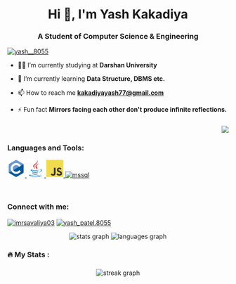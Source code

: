 <h1 align="center">Hi 👋, I'm Yash Kakadiya</h1>
<h3 align="center">A Student of Computer Science & Engineering</h3>

<p align="left"> <a href="https://x.com/yash__8055" target="blank"><img
            src="https://img.shields.io/twitter/follow/yash__8055?logo=twitter&style=for-the-badge"
            alt="yash__8055" /></a> </p>

- 👨‍💻 I’m currently studying at **Darshan University**

- 🌱 I’m currently learning **Data Structure, DBMS etc.**

- 📫 How to reach me **kakadiyayash77@gmail.com**

- ⚡ Fun fact **Mirrors facing each other don't produce infinite reflections.**


###

<img align="right" height="150" src="https://images.hdqwalls.com/download/iron-man-neon-red-gj-2880x1800.jpg" />

###
<br />

<h3 align="left">Languages and Tools:</h3>
<p align="left">
    <a href="https://www.cprogramming.com/" target="_blank" rel="noreferrer"> <img
            src="https://raw.githubusercontent.com/devicons/devicon/master/icons/c/c-original.svg" alt="c" width="40"
            height="40" /> </a>
    <a href="https://www.java.com" target="_blank" rel="noreferrer"> <img
            src="https://raw.githubusercontent.com/devicons/devicon/master/icons/java/java-original.svg" alt="java"
            width="40" height="40" /> </a>
    <a href="https://developer.mozilla.org/en-US/docs/Web/JavaScript" target="_blank" rel="noreferrer"> <img
            src="https://raw.githubusercontent.com/devicons/devicon/master/icons/javascript/javascript-original.svg"
            alt="javascript" width="40" height="40" /> </a>
    <a href="https://www.microsoft.com/en-us/sql-server" target="_blank" rel="noreferrer"> <img
            src="https://www.svgrepo.com/show/303229/microsoft-sql-server-logo.svg" alt="mssql" width="40"
            height="40" /> </a>
</p>


<br />

<h3 align="left">Connect with me:</h3>
<p align="left">
    <a href="https://x.com/yash__8055" target="blank"><img align="center"
            src="https://raw.githubusercontent.com/rahuldkjain/github-profile-readme-generator/master/src/images/icons/Social/twitter.svg"
            alt="imrsavaliya03" height="30" width="40" /></a>
<!--     <a href="https://t.me/yash_01_12" target="blank"><img align="center"
            src="https://raw.githubusercontent.com/rahuldkjain/github-profile-readme-generator/master/src/images/icons/Social/telegram.svg"
            alt="@yash_01_12" height="30" width="40" /></a> -->
    <a href="https://www.instagram.com/yash_patel.8055" target="blank"><img align="center"
            src="https://raw.githubusercontent.com/rahuldkjain/github-profile-readme-generator/master/src/images/icons/Social/instagram.svg"
            alt="yash_patel.8055" height="30" width="40" /></a>
</p>



<div align="center">
    <img src="https://github-readme-stats.vercel.app/api?username=Yash-Kakadiya&hide_title=false&hide_rank=false&show_icons=true&include_all_commits=true&count_private=true&disable_animations=false&theme=dracula&locale=en&hide_border=false"
        height="150" alt="stats graph" />
    <img src="https://github-readme-stats.vercel.app/api/top-langs?username=Yash-Kakadiya&locale=en&hide_title=false&layout=compact&card_width=320&langs_count=5&theme=dracula&hide_border=false"
        height="150" alt="languages graph" />
</div>




<h3 align="left">🔥 My Stats :</h3>

###

<div align="center">
    <img src="https://streak-stats.demolab.com?user=Yash-Kakadiya&locale=en&mode=daily&theme=dark&hide_border=false&border_radius=5&order=3"
        height="220" alt="streak graph" />
</div>
